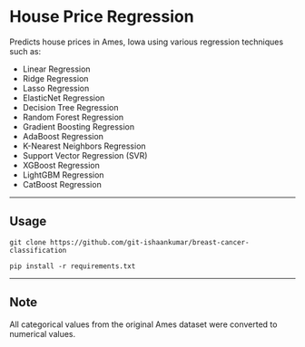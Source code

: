 # House Price Regression
Predicts house prices in Ames, Iowa using various regression techniques such as:
- Linear Regression
- Ridge Regression
- Lasso Regression
- ElasticNet Regression
- Decision Tree Regression
- Random Forest Regression
- Gradient Boosting Regression
- AdaBoost Regression
- K-Nearest Neighbors Regression
- Support Vector Regression (SVR)
- XGBoost Regression
- LightGBM Regression
- CatBoost Regression
---
## Usage
```
git clone https://github.com/git-ishaankumar/breast-cancer-classification
```
```
pip install -r requirements.txt
```
---
## Note
All categorical values from the original Ames dataset were converted to numerical values.
